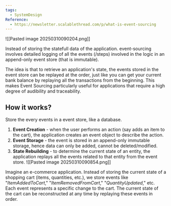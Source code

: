 ```yaml
---
tags:
  - SystemDesign
Reference:
  - https://newsletter.scalablethread.com/p/what-is-event-sourcing
---
```

![[Pasted image 20250310090204.png]]

Instead of storing the statefull data of the application. event-sourcing involves detailed logging of all the events (/steps) involved in the logic in an append-only event store (that is immutable).

The idea is that to retrieve an application's state, the events stored in the event store can be replayed at the order, just like you can get your current bank balance by replaying all the transactions from the beginning. This makes Event Sourcing particularly useful for applications that require a high degree of audibility and traceability.

## How it works?

Store the every events in a event store, like a database.

1. **Event Creation** - when the user performs an action (say adds an item to the cart), the application creates an event object to describe the action.
2. **Event Storage** - the event is stored in an append-only immutable storage, hence data can only be added, cannot be deleted/modified.
3. **State Rebuilding** - to determine the current state of an entity, the application replays all the events related to that entity from the event store. ![[Pasted image 20250310090854.png]]

Imagine an e-commerce application. Instead of storing the current state of a shopping cart (items, quantities, etc.), we store events like "_ItemAddedToCart_," "_ItemRemovedFromCart_," "_QuantityUpdated_," etc. Each event represents a specific change to the cart. The current state of the cart can be reconstructed at any time by replaying these events in order.
